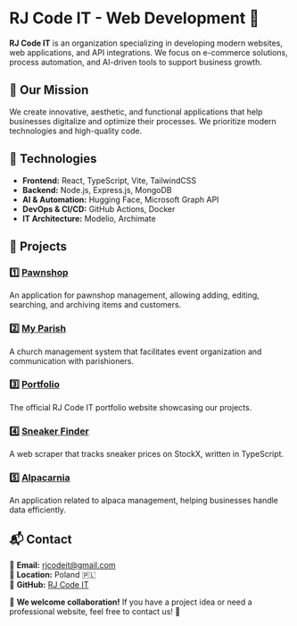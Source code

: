 # RJ Code IT - Web Development 🚀

**RJ Code IT** is an organization specializing in developing modern websites, web applications, and API integrations. We focus on e-commerce solutions, process automation, and AI-driven tools to support business growth.

## 🌟 Our Mission
We create innovative, aesthetic, and functional applications that help businesses digitalize and optimize their processes. We prioritize modern technologies and high-quality code.

## 🔧 Technologies

- **Frontend:** React, TypeScript, Vite, TailwindCSS
- **Backend:** Node.js, Express.js, MongoDB
- **AI & Automation:** Hugging Face, Microsoft Graph API
- **DevOps & CI/CD:** GitHub Actions, Docker
- **IT Architecture:** Modelio, Archimate

## 📌 Projects

### 1️⃣ [**Pawnshop**](https://github.com/RJCodeIT/Pawnshop)
An application for pawnshop management, allowing adding, editing, searching, and archiving items and customers.

### 2️⃣ [**My Parish**](https://github.com/RJCodeIT/MyParish)
A church management system that facilitates event organization and communication with parishioners.

### 3️⃣ [**Portfolio**](https://github.com/RJCodeIT/Portfolio)
The official RJ Code IT portfolio website showcasing our projects.

### 4️⃣ [**Sneaker Finder**](https://github.com/RJCodeIT/SneakerFinder)
A web scraper that tracks sneaker prices on StockX, written in TypeScript.

### 5️⃣ [**Alpacarnia**](https://github.com/RJCodeIT/Alpacarnia)
An application related to alpaca management, helping businesses handle data efficiently.

## 📬 Contact

🔹 **Email:** rjcodeit@gmail.com  
🔹 **Location:** Poland 🇵🇱  
🔹 **GitHub:** [RJ Code IT](https://github.com/RJCodeIT)  

📢 **We welcome collaboration!** If you have a project idea or need a professional website, feel free to contact us! 🚀